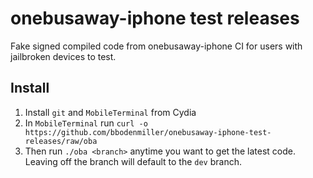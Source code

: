 # onebusaway-iphone test releases #

Fake signed compiled code from onebusaway-iphone CI for users with jailbroken devices to test.

## Install ##
1. Install `git` and `MobileTerminal` from Cydia
2. In `MobileTerminal` run `curl -o https://github.com/bbodenmiller/onebusaway-iphone-test-releases/raw/oba`
3. Then run `./oba <branch>` anytime you want to get the latest code. Leaving off the branch will default to the `dev` branch.
